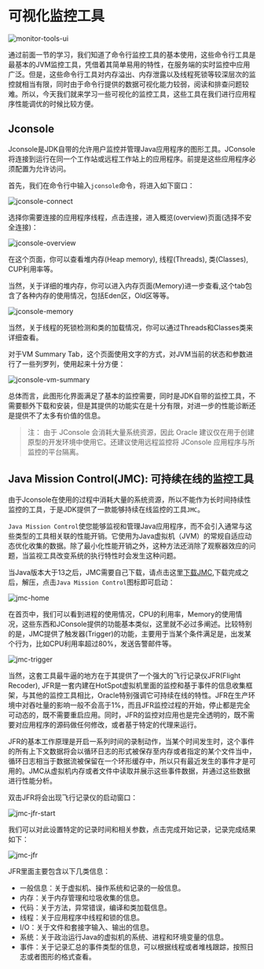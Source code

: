 # 可视化监控工具

![monitor-tools-ui](https://i.loli.net/2021/05/15/KEPYjNwqCTpdWQ6.jpg)

通过前面一节的学习，我们知道了命令行监控工具的基本使用，这些命令行工具是最基本的JVM监控工具，凭借着其简单易用的特性，在服务端的实时监控中应用广泛。但是，这些命令行工具对内存溢出、内存泄露以及线程死锁等较深层次的监控就相当有限，同时由于命令行提供的数据可视化能力较弱，阅读和排查问题较难。所以，今天我们就来学习一些可视化的监控工具，这些工具在我们进行应用程序性能调优的时候比较方便。

## Jconsole

Jconsole是JDK自带的允许用户监控并管理Java应用程序的图形工具。JConsole将连接到运行在同一个工作站或远程工作站上的应用程序。前提是这些应用程序必须配置为允许访问。

首先，我们在命令行中输入`jconsole`命令，将进入如下窗口：

![jconsole-connect](https://i.loli.net/2021/05/15/R9zb5AqBSUfltHa.jpg)

选择你需要连接的应用程序线程，点击连接，进入概览(overview)页面(选择不安全连接)：

![jconsole-overview](https://i.loli.net/2021/05/15/Asb6qxRcvmOueQ7.jpg)

在这个页面，你可以查看堆内存(Heap memory), 线程(Threads), 类(Classes), CUP利用率等。

当然，关于详细的堆内存，你可以进入内存页面(Memory)进一步查看,这个tab包含了各种内存的使用情况，包括Eden区，Old区等等。

![jconsole-memory](https://i.loli.net/2021/05/15/iu2UsyxBkW7A6O4.jpg)

当然，关于线程的死锁检测和类的加载情况，你可以通过Threads和Classes类来详细查看。

对于VM Summary Tab，这个页面使用文字的方式，对JVM当前的状态和参数进行了一些列罗列，使用起来十分方便：

![jconsole-vm-summary](https://i.loli.net/2021/05/15/LUeQZXBAiahbKDR.jpg)

总体而言，此图形化界面满足了基本的监控需要，同时是JDK自带的监控工具，不需要额外下载和安装，但是其提供的功能实在是十分有限，对进一步的性能诊断还是提供不了太多有价值的信息。

> 注： 由于 JConsole 会消耗大量系统资源，因此 Oracle 建议仅在用于创建原型的开发环境中使用它。还建议使用远程监控将 JConsole 应用程序与所监控的平台隔离。

## Java Mission Control(JMC): 可持续在线的监控工具

由于Jconsole在使用的过程中消耗大量的系统资源，所以不能作为长时间持续性监控的工具，于是JDK提供了一款能够持续在线监控的工具`JMC`。

`Java Mission Control`使您能够监视和管理Java应用程序，而不会引入通常与这些类型的工具相关联的性能开销。它使用为Java虚拟机（JVM）的常规自适应动态优化收集的数据。除了最小化性能开销之外，这种方法还消除了观察器效应的问题，当监视工具改变系统的执行特性时会发生这种问题。

当Java版本大于13之后，JMC需要自己下载，请点击这里[下载JMC](https://www.oracle.com/java/technologies/javase/products-jmc8-downloads.html),下载完成之后，解压，点击`Java Mission Control`图标即可启动：

![jmc-home](https://i.loli.net/2021/05/15/E3T4wfd8bSIoshx.jpg)

在首页中，我们可以看到进程的使用情况，CPU的利用率，Memory的使用情况，这些东西和JConsole提供的功能基本类似，这里就不必过多阐述。比较特别的是，JMC提供了触发器(Trigger)的功能，主要用于当某个条件满足是，出发某个行为，比如CPU利用率超过80%，发送告警邮件等。

![jmc-trigger](https://i.loli.net/2021/05/15/F7WMp3NUxkfVez4.jpg)

当然，这套工具最牛逼的地方在于其提供了一个强大的飞行记录仪JFR(Flight Recoder), JFR是一套内建在HotSpot虚拟机里面的监控和基于事件的信息收集框架，与其他的监控工具相比，Oracle特别强调它可持续在线的特性。JFR在生产环境中对吞吐量的影响一般不会高于1%，而且JFR监控过程的开始，停止都是完全可动态的，既不需要重启应用。同时，JFR的监控对应用也是完全透明的，既不需要对应用程序的源码做任何修改，或者基于特定的代理来运行。

JFR的基本工作原理是开启一系列时间的录制动作，当某个时间发生时，这个事件的所有上下文数据将会以循环日志的形式被保存至内存或者指定的某个文件当中，循环日志相当于数据流被保留在一个环形缓存中，所以只有最近发生的事件才是可用的。JMC从虚拟机内存或者文件中读取并展示这些事件数据，并通过这些数据进行性能分析。

双击JFR将会出现飞行记录仪的启动窗口：

![jmc-jfr-start](https://i.loli.net/2021/05/15/sJxGXdnk2wqPmBQ.jpg)

我们可以对此设置特定的记录时间和相关参数，点击完成开始记录，记录完成结果如下：

![jmc-jfr](https://i.loli.net/2021/05/15/i7OVAkLTHgaQuNs.jpg)

JFR里面主要包含以下几类信息：

* 一般信息：关于虚拟机、操作系统和记录的一般信息。
* 内存：关于内存管理和垃圾收集的信息。
* 代码：关于方法，异常错误，编译和类加载信息。
* 线程：关于应用程序中线程和锁的信息。
* I/O：关于文件和套接字输入、输出的信息。
* 系统：关于政治运行Java的虚拟机的系统、进程和环境变量的信息。
* 事件：关于记录汇总的事件类型的信息，可以根据线程或者堆栈跟踪，按照日志或者图形的格式查看。








